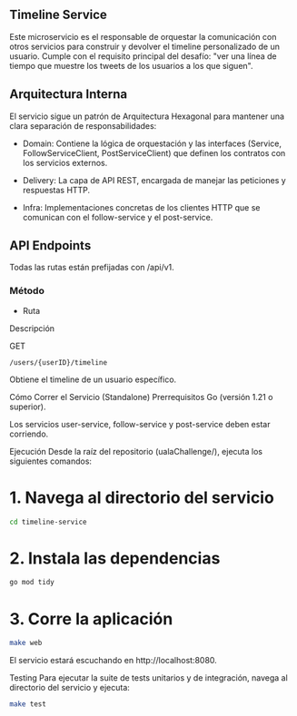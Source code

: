 ## Timeline Service
Este microservicio es el responsable de orquestar la comunicación con otros servicios para construir y devolver el timeline personalizado de un usuario. Cumple con el requisito principal del desafío: "ver una línea de tiempo que muestre los tweets de los usuarios a los que siguen".

## Arquitectura Interna
El servicio sigue un patrón de Arquitectura Hexagonal para mantener una clara separación de responsabilidades:

* Domain: Contiene la lógica de orquestación y las interfaces (Service, FollowServiceClient, PostServiceClient) que definen los contratos con los servicios externos.

* Delivery: La capa de API REST, encargada de manejar las peticiones y respuestas HTTP.

* Infra: Implementaciones concretas de los clientes HTTP que se comunican con el follow-service y el post-service.

## API Endpoints
Todas las rutas están prefijadas con /api/v1.

### Método

* Ruta

Descripción

GET
```
/users/{userID}/timeline
```

Obtiene el timeline de un usuario específico.

Cómo Correr el Servicio (Standalone)
Prerrequisitos
Go (versión 1.21 o superior).

Los servicios user-service, follow-service y post-service deben estar corriendo.

Ejecución
Desde la raíz del repositorio (ualaChallenge/), ejecuta los siguientes comandos:

# 1. Navega al directorio del servicio
```bash
cd timeline-service
```

# 2. Instala las dependencias
```bash
go mod tidy
```
# 3. Corre la aplicación
```bash
make web
```
El servicio estará escuchando en http://localhost:8080.

Testing
Para ejecutar la suite de tests unitarios y de integración, navega al directorio del servicio y ejecuta:
```bash
make test
```
